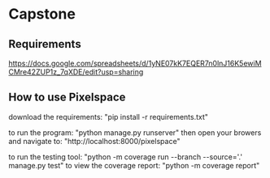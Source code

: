 # Capstone

## Requirements
https://docs.google.com/spreadsheets/d/1yNE07kK7EQER7n0lnJ16K5ewiMCMre42ZUP1z_7qXDE/edit?usp=sharing

## How to use Pixelspace

download the requirements: "pip install -r requirements.txt"

to run the program: "python manage.py runserver"
then open your browers and navigate to: "http://localhost:8000/pixelspace"

to run the testing tool: "python -m coverage run --branch --source='.' manage.py test"
to view the coverage report: "python -m coverage report"
